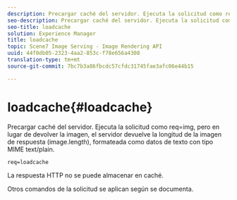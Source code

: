 ```yaml
---
description: Precargar caché del servidor. Ejecuta la solicitud como req=img, pero en lugar de devolver la imagen, el servidor devuelve la longitud de la imagen de respuesta (image.length), formateada como datos de texto con tipo MIME text/plain.
seo-description: Precargar caché del servidor. Ejecuta la solicitud como req=img, pero en lugar de devolver la imagen, el servidor devuelve la longitud de la imagen de respuesta (image.length), formateada como datos de texto con tipo MIME text/plain.
seo-title: loadcache
solution: Experience Manager
title: loadcache
topic: Scene7 Image Serving - Image Rendering API
uuid: 44f0db05-2323-4aa2-853c-f78e656a4308
translation-type: tm+mt
source-git-commit: 7bc7b3a86fbcdc57cfdc31745fae3afc06e44b15

---
```



# loadcache{#loadcache}

Precargar caché del servidor. Ejecuta la solicitud como req=img, pero en lugar de devolver la imagen, el servidor devuelve la longitud de la imagen de respuesta (image.length), formateada como datos de texto con tipo MIME text/plain.

`req=loadcache`

La respuesta HTTP no se puede almacenar en caché.

Otros comandos de la solicitud se aplican según se documenta.

